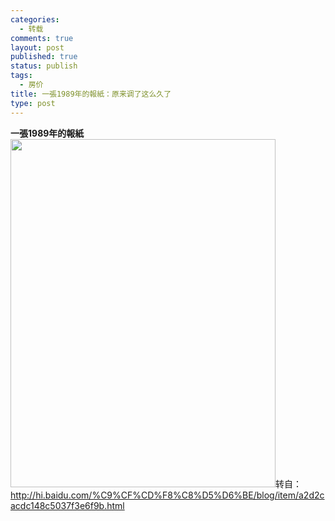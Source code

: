 ```yaml
--- 
categories: 
  - 转载
comments: true
layout: post
published: true
status: publish
tags: 
  - 房价
title: 一張1989年的報紙：原来调了这么久了
type: post
---
```

<strong>一張1989年的報紙</strong>
<a href="/images/uploads/2011/02/AwjjI.jpg"><img class="aligncenter size-full wp-image-1420" title="AwjjI" src="/images/uploads/2011/02/AwjjI.jpg" alt="" width="424" height="557"></a>转自：<a href="http://hi.baidu.com/%C9%CF%CD%F8%C8%D5%D6%BE/blog/item/a2d2cacdc148c5037f3e6f9b.html">http://hi.baidu.com/%C9%CF%CD%F8%C8%D5%D6%BE/blog/item/a2d2cacdc148c5037f3e6f9b.html</a>

